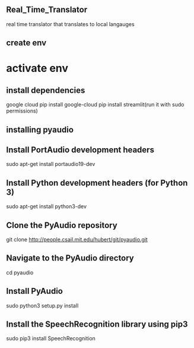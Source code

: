 ## Real_Time_Translator
real time translator that translates to local langauges
## create env 
# activate env
## install dependencies
   google cloud
  pip install google-cloud
  pip install streamlit(run it with sudo permissions)

  ## installing pyaudio
  ## Install PortAudio development headers
sudo apt-get install portaudio19-dev

## Install Python development headers (for Python 3)
sudo apt-get install python3-dev

## Clone the PyAudio repository
git clone http://people.csail.mit.edu/hubert/git/pyaudio.git

## Navigate to the PyAudio directory
cd pyaudio

## Install PyAudio
sudo python3 setup.py install

## Install the SpeechRecognition library using pip3
sudo pip3 install SpeechRecognition

  

